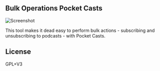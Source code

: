 Bulk Operations Pocket Casts
---

![Screenshot](screenshot.png)

This tool makes it dead easy to perform bulk actions - subscribing and unsubscribing to podcasts - with Pocket Casts.

## License

GPL+V3
